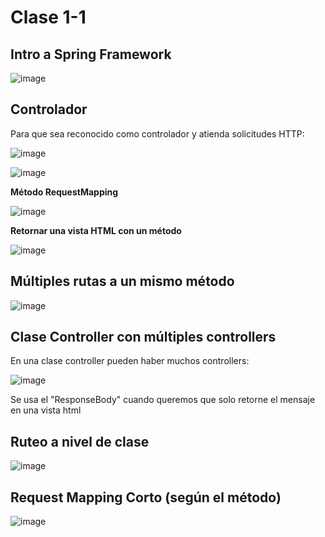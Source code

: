 # Clase 1-1

## Intro a Spring Framework

![image](https://github.com/SergioABS-GTICS/Clase1/assets/154263057/c390de42-f73c-411c-a846-2517bd72adf0)

## Controlador

Para que sea reconocido como controlador y atienda solicitudes HTTP:

![image](https://github.com/SergioABS-GTICS/Clase1/assets/154263057/e3a10c19-26a6-41a8-943f-c36d15407c5c)

![image](https://github.com/SergioABS-GTICS/Clase1/assets/154263057/c1cec4b9-2680-400f-a019-23ddc9894ea4)

**Método RequestMapping**

![image](https://github.com/SergioABS-GTICS/Clase1/assets/154263057/5aff3bc4-256d-4efb-836b-6df582669f4c)

**Retornar una vista HTML con un método**

![image](https://github.com/SergioABS-GTICS/Clase1/assets/154263057/e4d91b51-6da5-4b2a-8817-d11ec609e13d)

## Múltiples rutas a un mismo método

![image](https://github.com/SergioABS-GTICS/Clase1/assets/154263057/15476dfa-cc7d-4bb8-aca4-1cab55993e8f)

## Clase Controller con múltiples controllers

En una clase controller pueden haber muchos controllers:

![image](https://github.com/SergioABS-GTICS/Clase1/assets/154263057/7ebecb82-b99e-4b3f-8066-be1c1491f098)

Se usa el "ResponseBody" cuando queremos que solo retorne el mensaje en una vista html

## Ruteo a nivel de clase

![image](https://github.com/SergioABS-GTICS/Clase1/assets/154263057/edc1eac5-0773-4654-8e35-66c56062e72f)

## Request Mapping Corto (según el método)

![image](https://github.com/SergioABS-GTICS/Clase1/assets/154263057/42ce3720-5a27-4900-a305-1b7d346e89da)


